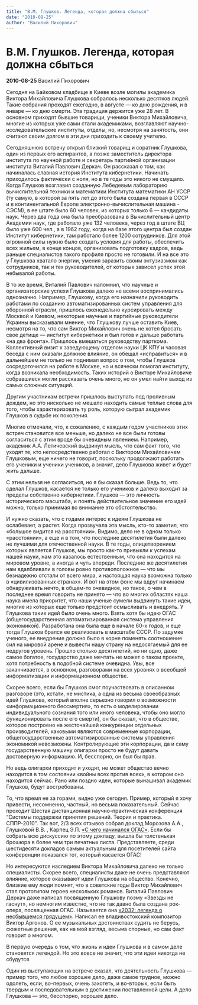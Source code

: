 ```yaml
---
title: "В.М. Глушков. Легенда, которая должна сбыться"
date: "2010-08-25"
author: "Василий Пихорович"
---
```


# В.М. Глушков. Легенда, которая должна сбыться

**2010-08-25** Василий Пихорович

Сегодня на Байковом кладбище в Киеве возле могилы академика Виктора Михайловича Глушкова собралось несколько десятков людей. Такие собрания проходят ежегодно, в августе — ко дню рождения, и в январе — ко дню смерти. Эта традиция держится уже 28 лет. В основном приходят бывшие товарищи, ученики Виктора Михайловича, многие из которых уже сами стали академиками, возглавляют научно-исследовательские институты, отделы, но, несмотря на занятость, они считают своим долгом в эти дни приходить к своему учителю.

Сегодняшнюю встречу открыл близкий товарищ и соратник Глушкова, один из первых его аспирантов, а позже заместитель директора института по научной работе и секретарь партийной организации института Виталий Павлович Деркач. Он рассказал о том, как начиналась славная история Института кибернетики. Начинать приходилось фактически с ноля, но в те годы это никого не смущало. Когда Глушков возглавил созданную Лебедевым лабораторию вычислительной техники и математики Института математики АН УССР (ту самую, в которой за пять лет до этого была создана первая в СССР и в континентальной Европе электронно-вычислительная машина - СЭСМ), в ее штате было 60 человек, из которых только 6 — кандидаты наук. Через два года она была преобразована в Вычислительный центр Академии наук, где работало уже 132 человека, через год в штате ВЦ было уже 600 чел., а в 1962 году, когда на базе этого центра был создан Институт кибернетики, там работало более 1200 сотрудников. Для этой огромной силы нужно было создать условия для работы, обеспечить всех жильем, в конце концов, организовать подготовку кадров, ведь раньше специалистов такого профиля просто не готовили. И на все это у Глушкова хватало энергии, умения заразить своим энтузиазмом как сотрудников, так и тех руководителей, от которых зависел успех этой небывалой работы.

В то же время, Виталий Павлович напомнил, что научные и организаторские успехи Глушкова далеко не всеми воспринимались однозначно. Например, Глушкову, когда его назначили руководить работами по созданию автоматизированных систем управления для оборонной отрасли, пришлось еженедельно курсировать между Москвой и Киевом, некоторые научные и партийные руководители Украины высказывали мнение, что Глушкову лучше оставить Киев, несмотря на то, что сам Виктор Михайлович очень не хотел бросать свое детище — институт кибернетики и был готов и дальше работать «на два фронта». Пришлось вмешаться руководству парткома. Коллективный визит к заведующему отделом науки ЦК КПУ и часовая беседа с ним оказали должное влияние, он обещал «исправиться» и в дальнейшем не только не поднимал вопрос о том, чтобы Глушков сосредоточился на работе в Москве, но и всячески помогал институту, когда возникала необходимость. Таких историй о Викторе Михайловиче собравшиеся могли рассказать очень много, но он умел найти выход из самых сложных ситуаций.

Другим участникам встречи пришлось выступать под проливным дождем, но это нисколько не мешало находить самые теплые слова для того, чтобы характеризовать ту роль, которую сыграл академик Глушков в судьбе их поколения.

Многие отмечали, что, к сожалению, с каждым годом участников этих встреч становится все меньше, но далеко не все были готовы согласиться с этим вроде бы очевидным явлением. Например, академик А.А. Летичевский выдвинул мысль, что сам факт того, что уходят те, кто непосредственно работал с Виктором Михайловичем Глушковым, еще ничего не говорит, поскольку продолжают работать его ученики и ученики учеников, а значит, дело Глушкова живет и будет жить дальше.

С этим нельзя не согласиться, но я бы сказал больше. Ведь то, что сделал Глушков, касается не только его учеников и далеко выходит за пределы собственно кибернетики. Глушков — это личность исторического масштаба, и понять действительное значение его идей можно, только принимая во внимание это обстоятельство.

И нужно сказать, что с годами интерес к идеям Глушкова не ослабевает, а растет. Когда прозвучала эта мысль, кто-то заметил, что «большое видится на расстоянии». Видимо, дело не в одном только «расстоянии», а еще и в том, что последние десятилетия были далеко не лучшими для отечественной науки. В те годы, олицетворением которых является Глушков, мы просто как-то привыкли к успехам нашей науки, нам это казалось естественным, что она находится на мировом уровне, а иногда и чуть впереди. Последние же десятилетия нам вдалбливали в головы ровно противоположное — что мы безнадежно отстали от всего мира, и настоящая наука возможна только в «цивилизованных странах». И вот на этом фоне мы вдруг начинаем обнаруживать нечто, в общем-то очевидное, но такое, о чем в последнее время говорить не принято — что во многих областях наша наука имела приоритет, что наши ученые сумели выдвинуть такие идеи, многие из которых еще только предстоит осмысливать и внедрять. У Глушкова таких идей было очень много. Взять хотя бы идею ОГАС (общегосударственная автоматизированная система управления экономикой). Разработана она была еще в начале 60-х годов, и еще тогда Глушков брался ее реализовать в масштабе СССР. По задумке ученого, ее внедрение должно было в корне поменять соотношение сил на мировой арене и вывести нашу страну на недосягаемый для ее недругов уровень. Прошло столько десятилетий, но ни одно, даже самое богатое, государство даже мечтать не может о таком проекте, хотя потребность в подобной системе очевидна. Увы, все заканчивается, в основном, разговорами на всех уровнях о всеобщей информатизации и информационном обществе.

Скорее всего, если бы Глушков смог поучаствовать в описанном разговоре (это, кстати, не мистика, а одна из весьма своеобразных идей Глушкова, который вполне серьезно говорил о возможности «информационного бессмертия», то есть о моделировании индивидуального сознания того или иного человека, чтобы оно могло функционировать после его смерти), он бы сказал, что в обществе, которое построено на жесточайшей конкуренции отдельных производителей, каковыми являются современные корпорации, общегосударственные автоматизированные системы управления экономикой невозможны. Контролирующие эти корпорации, да и саму государственную машину олигархи просто не будут давать достоверную информацию. И, бесспорно, он был бы прав.

Но ведь олигархи приходят и уходят, не может общество вечно находится в том состоянии «войны всех против всех», в котором оно находится сейчас. Рано или поздно идеи, которые вынашивал академик Глушков, будут востребованы.

То, что время не за горами, видно уже сегодня. Пример, который я хочу привести, несомненно, частный, но весьма показательный. Сейчас проходит Шестая дистанционная научно-практическая конференция “Системы поддержки принятия решений. Теория и практика. СППР-2010”. Так вот, 2/3 всех отзывов собрал доклад Морозова А.А., Глушковой В.В. , Карпец Э.П. [«С чего начинался ОГАС»](http://conf.atsukr.org.ua/sbornik.php). Если бы собрать всю дискуссию по этому докладу, вышла бы толстенькая брошюра в более чем три печатных листа. Представляете, среди шестидесяти докладов самым актуальным для посетителей сайта конференции показался тот, который касается ОГАС!

Но интересуются наследием Виктора Михайловича далеко не только специалисты. Скорее всего, специалисты даже не очень представляют влияние, которое оказывают идеи Глушкова на общество. Конечно, близкие ему люди помнят, что в советские годы Виктор Михайлович стал прототипом героев нескольких романов. Виталий Павлович Деркач даже написал посвященную Глушкову поэму «Звезды не гаснут», но немногим известно, что не так давно была создана рок-опера, посвященная ОГАС. Называется она [«2032: легенда о несбывшемся грядущем»](http://argonov.ru/2032.html). Написал ее владивостокский композитор Виктор Аргонов. О ее музыкальных достоинствах судить не берусь, сюжетные решения, как на мой взгляд, весьма спорные, но сам факт говорит о многом.

В первую очередь о том, что жизнь и идеи Глушкова и в самом деле становятся легендой. Но это вовсе не значит, что эти идеи никогда не сбудутся.

Один из выступающих на встрече сказал, что деятельность Глушкова — пример того, что любое хорошее дело, даже самое трудное, можно одолеть, если, во-первых, очень захотеть, и во-вторых, если быть твердым и последовательным в достижении поставленной цели. А дело Глушкова — это, бесспорно, хорошее дело.